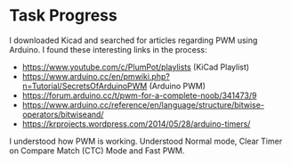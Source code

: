 # Task Progress

I downloaded Kicad and searched for articles regarding PWM using Arduino. I found these interesting links in the process:

* https://www.youtube.com/c/PlumPot/playlists (KiCad Playlist)
* https://www.arduino.cc/en/pmwiki.php?n=Tutorial/SecretsOfArduinoPWM (Arduino PWM)
* https://forum.arduino.cc/t/pwm-for-a-complete-noob/341473/9
* https://www.arduino.cc/reference/en/language/structure/bitwise-operators/bitwiseand/
* https://krprojects.wordpress.com/2014/05/28/arduino-timers/

I understood how PWM is working. Understood Normal mode, Clear Timer on Compare Match (CTC) Mode and Fast PWM.
